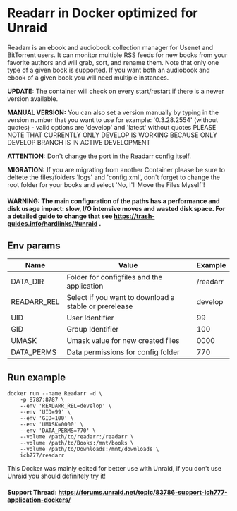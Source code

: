 # Readarr in Docker optimized for Unraid
Readarr is an ebook and audiobook collection manager for Usenet and BitTorrent users. It can monitor multiple RSS feeds for new books from your favorite authors and will grab, sort, and rename them. Note that only one type of a given book is supported. If you want both an audiobook and ebook of a given book you will need multiple instances.

**UPDATE:** The container will check on every start/restart if there is a newer version available.

**MANUAL VERSION:** You can also set a version manually by typing in the version number that you want to use for example: '0.3.28.2554' (without quotes) - valid options are 'develop' and 'latest' without quotes PLEASE NOTE THAT CURRENTLY ONLY DEVELOP IS WORKING BECAUSE ONLY DEVELOP BRANCH IS IN ACTIVE DEVELOPMENT

**ATTENTION:** Don't change the port in the Readarr config itself.

**MIGRATION:** If you are migrating from another Container please be sure to deltete the files/folders 'logs' and 'config.xml', don't forget to change the root folder for your books and select 'No, I'll Move the Files Myself'!

#### **WARNING: The main configuration of the paths has a performance and disk usage impact: slow, I/O intensive moves and wasted disk space. For a detailed guide to change that see https://trash-guides.info/hardlinks/#unraid .**

## Env params
| Name | Value | Example |
| --- | --- | --- |
| DATA_DIR | Folder for configfiles and the application | /readarr |
| READARR_REL | Select if you want to download a stable or prerelease | develop |
| UID | User Identifier | 99 |
| GID | Group Identifier | 100 |
| UMASK | Umask value for new created files | 0000 |
| DATA_PERMS | Data permissions for config folder | 770 |

## Run example
```
docker run --name Readarr -d \
	-p 8787:8787 \
	--env 'READARR_REL=develop' \
	--env 'UID=99' \
	--env 'GID=100' \
	--env 'UMASK=0000' \
	--env 'DATA_PERMS=770' \
	--volume /path/to/readarr:/readarr \
	--volume /path/to/Books:/mnt/books \
	--volume /path/to/Downloads:/mnt/downloads \
	ich777/readarr
```

This Docker was mainly edited for better use with Unraid, if you don't use Unraid you should definitely try it!

#### Support Thread: https://forums.unraid.net/topic/83786-support-ich777-application-dockers/
